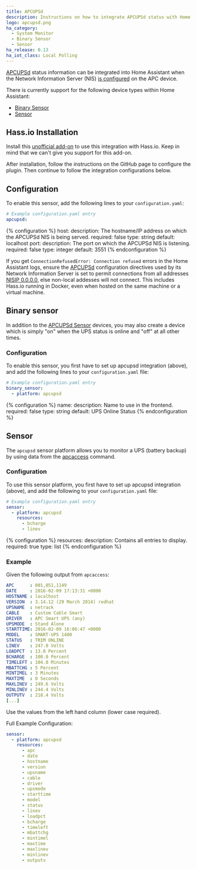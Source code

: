 ```yaml
---
title: APCUPSd
description: Instructions on how to integrate APCUPSd status with Home Assistant.
logo: apcupsd.png
ha_category:
  - System Monitor
  - Binary Sensor
  - Sensor
ha_release: 0.13
ha_iot_class: Local Polling
---
```


[APCUPSd](http://www.apcupsd.org/) status information can be integrated into Home Assistant when the Network Information Server (NIS) [is configured](http://www.apcupsd.org/manual/manual.html#nis-server-client-configuration-using-the-net-driver) on the APC device.

There is currently support for the following device types within Home Assistant:

- [Binary Sensor](#binary-sensor)
- [Sensor](#sensor)

## Hass.io Installation

Install this [unofficial add-on](https://github.com/korylprince/hassio-apcupsd/) to use this integration with Hass.io. Keep in mind that we can't give you support for this add-on.

After installation, follow the instructions on the GitHub page to configure the plugin. Then continue to follow the integration configurations below.

## Configuration

To enable this sensor, add the following lines to your `configuration.yaml`:

```yaml
# Example configuration.yaml entry
apcupsd:
```

{% configuration %}
host:
  description: The hostname/IP address on which the APCUPSd NIS is being served.
  required: false
  type: string
  default: localhost
port:
  description: The port on which the APCUPSd NIS is listening.
  required: false
  type: integer
  default: 3551
{% endconfiguration %}

<div class='note'>

If you get `ConnectionRefusedError: Connection refused` errors in the Home Assistant logs, ensure the [APCUPSd](http://www.apcupsd.org/) configuration directives used by its Network Information Server is set to permit connections from all addresses [NISIP 0.0.0.0](http://www.apcupsd.org/manual/manual.html#configuration-directives-used-by-the-network-information-server), else non-local addesses will not connect. This includes Hass.io running in Docker, even when hosted on the same machine or a virtual machine.

 </div>

## Binary sensor

In addition to the [APCUPSd Sensor](#sensor) devices, you may also create a device which is simply "on" when the UPS status is online and "off" at all other times.

### Configuration

To enable this sensor, you first have to set up apcupsd integration (above), and add the following lines to your `configuration.yaml` file:

```yaml
# Example configuration.yaml entry
binary_sensor:
  - platform: apcupsd
```

{% configuration %}
name:
  description: Name to use in the frontend.
  required: false
  type: string
  default: UPS Online Status
{% endconfiguration %}

## Sensor

 The `apcupsd` sensor platform allows you to monitor a UPS (battery backup) by using data from the [apcaccess](https://linux.die.net/man/8/apcaccess) command.

### Configuration

To use this sensor platform, you first have to set up apcupsd integration (above), and add the following to your `configuration.yaml` file:

```yaml
# Example configuration.yaml entry
sensor:
  - platform: apcupsd
    resources:
      - bcharge
      - linev
```

{% configuration %}
resources:
  description: Contains all entries to display.
  required: true
  type: list
{% endconfiguration %}

### Example

Given the following output from `apcaccess`:

```yaml
APC      : 001,051,1149
DATE     : 2016-02-09 17:13:31 +0000
HOSTNAME : localhost
VERSION  : 3.14.12 (29 March 2014) redhat
UPSNAME  : netrack
CABLE    : Custom Cable Smart
DRIVER   : APC Smart UPS (any)
UPSMODE  : Stand Alone
STARTTIME: 2016-02-09 16:06:47 +0000
MODEL    : SMART-UPS 1400
STATUS   : TRIM ONLINE
LINEV    : 247.0 Volts
LOADPCT  : 13.0 Percent
BCHARGE  : 100.0 Percent
TIMELEFT : 104.0 Minutes
MBATTCHG : 5 Percent
MINTIMEL : 3 Minutes
MAXTIME  : 0 Seconds
MAXLINEV : 249.6 Volts
MINLINEV : 244.4 Volts
OUTPUTV  : 218.4 Volts
[...]
```

Use the values from the left hand column (lower case required).

Full Example Configuration:

```yaml
sensor:
  - platform: apcupsd
    resources:
      - apc
      - date
      - hostname
      - version
      - upsname
      - cable
      - driver
      - upsmode
      - starttime
      - model
      - status
      - linev
      - loadpct
      - bcharge
      - timeleft
      - mbattchg
      - mintimel
      - maxtime
      - maxlinev
      - minlinev
      - outputv
```
